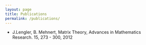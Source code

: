 ```yaml
---
layout: page
title: Publications
permalink: /publications/
---
```


- J.Lengler, B. Mehnert, Matrix Theory, Advances in Mathematics Research. 15, 273 - 300, 2012